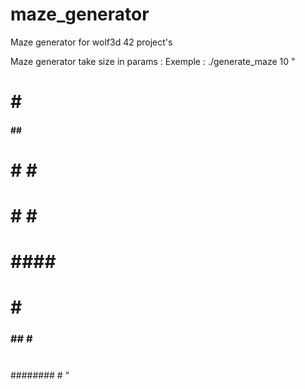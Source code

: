 # maze_generator
Maze generator for wolf3d 42 project's


   Maze generator take size in params :
   Exemple : ./generate_maze 10
"
   # ########
   #    #   #
   ####  ## #
   #   #  # #
   # #   #  #
   # ####  ##
   #     #  #
   ### ## # #
   #        #
   ######## #
"
